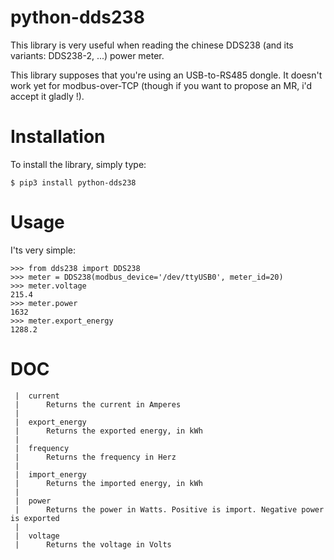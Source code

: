 # python-dds238
This library is very useful when reading the chinese DDS238 (and its variants: DDS238-2, ...)  power meter.

This library supposes that you're using an USB-to-RS485 dongle. It doesn't work yet for modbus-over-TCP
(though if you want to propose an MR, i'd accept it gladly !).

# Installation
To install the library, simply type:
```
$ pip3 install python-dds238
```


# Usage
I'ts very simple:
```python3
>>> from dds238 import DDS238
>>> meter = DDS238(modbus_device='/dev/ttyUSB0', meter_id=20)
>>> meter.voltage
215.4
>>> meter.power
1632
>>> meter.export_energy
1288.2
```

# DOC
```
 |  current
 |      Returns the current in Amperes
 |  
 |  export_energy
 |      Returns the exported energy, in kWh
 |  
 |  frequency
 |      Returns the frequency in Herz
 |  
 |  import_energy
 |      Returns the imported energy, in kWh
 |  
 |  power
 |      Returns the power in Watts. Positive is import. Negative power is exported
 |  
 |  voltage
 |      Returns the voltage in Volts
```

